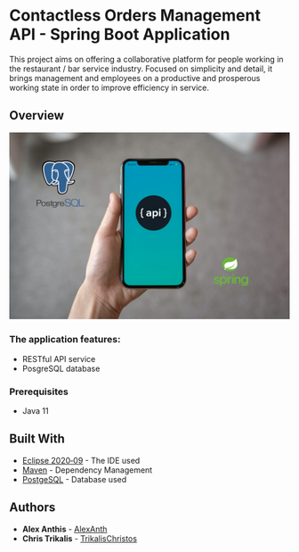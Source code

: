 # Contactless Orders Management API - Spring Boot Application  

This project aims on offering a collaborative platform for people working in the restaurant / bar service industry. 
Focused on simplicity and detail, it brings management and employees on a productive and prosperous working state in order to improve efficiency in service.

## Overview

<a href="https://play.google.com/store/apps/details?id=com.alex.diafaneia&hl=el"> <p align="center"><img src="docs/graphic%20material/demo.jpg" width=900 align=center/></p></a>

### The application features: 
* RESTful API service
* PosgreSQL database 
      
### Prerequisites

* Java 11

## Built With

* [Eclipse 2020‑09](https://www.eclipse.org/) - The IDE used
* [Maven](https://maven.apache.org/) - Dependency Management
* [PostgeSQL](https://www.postgresql.org/) - Database used

## Authors

* **Alex Anthis** - [AlexAnth](https://github.com/AlexAnth)
* **Chris Trikalis** - [TrikalisChristos](https://github.com/ChristosTrikalis)




